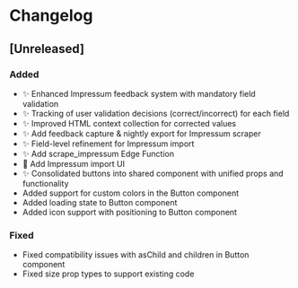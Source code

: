 

# Changelog

## [Unreleased]

### Added
- ✨ Enhanced Impressum feedback system with mandatory field validation
- ✨ Tracking of user validation decisions (correct/incorrect) for each field
- ✨ Improved HTML context collection for corrected values
- ✨ Add feedback capture & nightly export for Impressum scraper
- ✨ Field-level refinement for Impressum import
- ✨ Add scrape_impressum Edge Function
- 🎉 Add Impressum import UI
- ✨ Consolidated buttons into shared component with unified props and functionality
- Added support for custom colors in the Button component
- Added loading state to Button component
- Added icon support with positioning to Button component

### Fixed
- Fixed compatibility issues with asChild and children in Button component
- Fixed size prop types to support existing code


